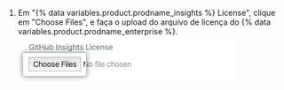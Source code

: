 1. Em "{% data variables.product.prodname_insights %} License", clique em "Choose Files", e faça o upload do arquivo de licença do {% data variables.product.prodname_enterprise %}. ![Escolha o botão Arquivos](/assets/images/help/insights/choose-files.png)
